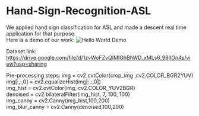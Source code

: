 # Hand-Sign-Recognition-ASL
We applied hand sign classification for ASL and made a descent real time application for that purpose.   <br>
Here is a demo of our work:
![Hello World Demo](https://github.com/cs18b030/Hand-Sign-Recognition-ASL/blob/master/Hello%20World.gif)


Dataset link: https://drive.google.com/file/d/1zvWoFZvQIMIGhBhWD_xMLs6_99lIOn4s/view?usp=sharing  

Pre-processing steps:
    img = cv2.cvtColor(crop_img ,cv2.COLOR_BGR2YUV)  
    img[:,:,0] = cv2.equalizeHist(img[:,:,0])  
    img_hist = cv2.cvtColor(img, cv2.COLOR_YUV2BGR)  
    denoised = cv2.bilateralFilter(img_hist, 7, 100, 100)   
    img_canny = cv2.Canny(img_hist,100,200)  
    img_blur_canny = cv2.Canny(denoised,100,200)   
    
